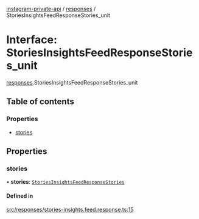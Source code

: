 [instagram-private-api](../../README.md) / [responses](../../modules/responses.md) / StoriesInsightsFeedResponseStories_unit

# Interface: StoriesInsightsFeedResponseStories\_unit

[responses](../../modules/responses.md).StoriesInsightsFeedResponseStories_unit

## Table of contents

### Properties

- [stories](StoriesInsightsFeedResponseStories_unit.md#stories)

## Properties

### stories

• **stories**: [`StoriesInsightsFeedResponseStories`](StoriesInsightsFeedResponseStories.md)

#### Defined in

[src/responses/stories-insights.feed.response.ts:15](https://github.com/Nerixyz/instagram-private-api/blob/4971f34/src/responses/stories-insights.feed.response.ts#L15)
